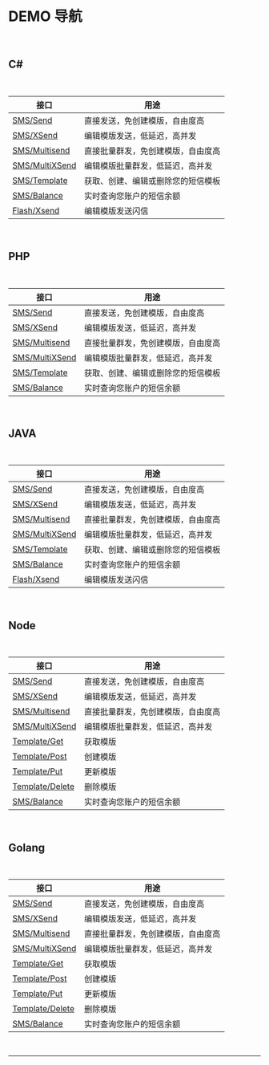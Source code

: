 # DEMO 导航

<br>

## C#

<br>

| 接口                                                        | 用途                               |
| ----------------------------------------------------------- | ---------------------------------- |
| [SMS/Send](https://www.mysubmail.com/documents/zFabi)       | 直接发送，免创建模版，自由度高     |
| [SMS/XSend](https://www.mysubmail.com/documents/8YGXz1)     | 编辑模版发送，低延迟，高并发       |
| [SMS/Multisend](https://www.mysubmail.com/documents/woxWZ2) | 直接批量群发，免创建模版，自由度高 |
| [SMS/MultiXSend](https://www.mysubmail.com/documents/4ShQe) | 编辑模版批量群发，低延迟，高并发   |
| [SMS/Template](https://www.mysubmail.com/documents/Jmjv32)  | 获取、创建、编辑或删除您的短信模板 |
| [SMS/Balance](https://www.mysubmail.com/documents/iUAVu1)   | 实时查询您账户的短信余额           |
| [Flash/Xsend](https://www.mysubmail.com/documents/jLZIM3)   | 编辑模版发送闪信                   |

<br>

## PHP

<br>

| 接口                                                        | 用途                               |
| ----------------------------------------------------------- | ---------------------------------- |
| [SMS/Send](https://www.mysubmail.com/documents/KScuT4)      | 直接发送，免创建模版，自由度高     |
| [SMS/XSend](https://www.mysubmail.com/documents/XwlOB)      | 编辑模版发送，低延迟，高并发       |
| [SMS/Multisend](https://www.mysubmail.com/documents/Iv8OD2) | 直接批量群发，免创建模版，自由度高 |
| [SMS/MultiXSend](https://www.mysubmail.com/documents/b4UKf) | 编辑模版批量群发，低延迟，高并发   |
| [SMS/Template](https://www.mysubmail.com/documents/OBqcq2)  | 获取、创建、编辑或删除您的短信模板 |
| [SMS/Balance](https://www.mysubmail.com/documents/T3lAH1)   | 实时查询您账户的短信余额           |

<br>

## JAVA

<br>

| 接口                                                         | 用途                               |
| ------------------------------------------------------------ | ---------------------------------- |
| [SMS/Send](https://www.mysubmail.com/documents/nUriM2)       | 直接发送，免创建模版，自由度高     |
| [SMS/XSend](https://www.mysubmail.com/documents/Sgecx3)      | 编辑模版发送，低延迟，高并发       |
| [SMS/Multisend](https://www.mysubmail.com/documents/1Qg1K4)  | 直接批量群发，免创建模版，自由度高 |
| [SMS/MultiXSend](https://www.mysubmail.com/documents/DchU11) | 编辑模版批量群发，低延迟，高并发   |
| [SMS/Template](https://www.mysubmail.com/documents/DiIR5)    | 获取、创建、编辑或删除您的短信模板 |
| [SMS/Balance](https://www.mysubmail.com/documents/TL1Bf4)    | 实时查询您账户的短信余额           |
| [Flash/Xsend](https://www.mysubmail.com/documents/Ejuk2)     | 编辑模版发送闪信                   |

<br>

## Node

<br>

| 接口                                                         | 用途                               |
| ------------------------------------------------------------ | ---------------------------------- |
| [SMS/Send](https://www.mysubmail.com/documents/UzdUa3)       | 直接发送，免创建模版，自由度高     |
| [SMS/XSend](https://www.mysubmail.com/documents/BPSLL2)      | 编辑模版发送，低延迟，高并发       |
| [SMS/Multisend](https://www.mysubmail.com/documents/TRPJm)   | 直接批量群发，免创建模版，自由度高 |
| [SMS/MultiXSend](https://www.mysubmail.com/documents/3ed4I1) | 编辑模版批量群发，低延迟，高并发   |
| [Template/Get](https://www.mysubmail.com/documents/2F6fh2)   | 获取模版                           |
| [Template/Post](https://www.mysubmail.com/documents/a22py2)  | 创建模版                           |
| [Template/Put](https://www.mysubmail.com/documents/SDKtj3)   | 更新模版                           |
| [Template/Delete](https://www.mysubmail.com/documents/lOTQh1) | 删除模版                           |
| [SMS/Balance](https://www.mysubmail.com/documents/niepa1)    | 实时查询您账户的短信余额           |

<br>

## Golang

<br>

| 接口                                                         | 用途                               |
| ------------------------------------------------------------ | ---------------------------------- |
| [SMS/Send](https://www.mysubmail.com/documents/pWAwg)        | 直接发送，免创建模版，自由度高     |
| [SMS/XSend](https://www.mysubmail.com/documents/HE3jl3)      | 编辑模版发送，低延迟，高并发       |
| [SMS/Multisend](https://www.mysubmail.com/documents/AXCFE1)  | 直接批量群发，免创建模版，自由度高 |
| [SMS/MultiXSend](https://www.mysubmail.com/documents/uQ3B94) | 编辑模版批量群发，低延迟，高并发   |
| [Template/Get](https://www.mysubmail.com/documents/xsP7f4)   | 获取模版                           |
| [Template/Post](https://www.mysubmail.com/documents/jmoV14)  | 创建模版                           |
| [Template/Put](https://www.mysubmail.com/documents/DAnZH1)   | 更新模版                           |
| [Template/Delete](https://www.mysubmail.com/documents/E5NMZ1) | 删除模版                           |
| [SMS/Balance](https://www.mysubmail.com/documents/P0zlH4)    | 实时查询您账户的短信余额           |

<br>

------

